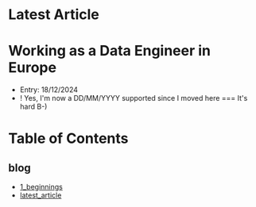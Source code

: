 # Latest Article

# Working as a Data Engineer in Europe

- Entry: 18/12/2024
- ! Yes, I'm now a DD/MM/YYYY supported since I moved here
===
It's hard B-)

# Table of Contents

## blog
- [1_beginnings](blog/1_beginnings.md)
- [latest_article](blog/latest_article.md)
